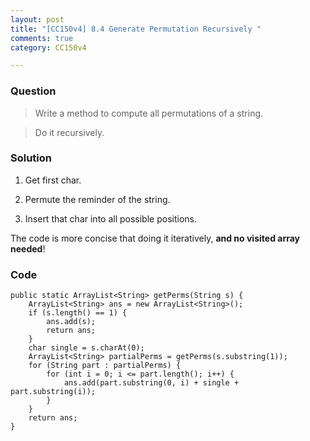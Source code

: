 ```yaml
---
layout: post
title: "[CC150v4] 8.4 Generate Permutation Recursively "
comments: true
category: CC150v4

---
```


### Question

> Write a method to compute all permutations of a string. 

> Do it recursively. 

### Solution

1. Get first char. 

1. Permute the reminder of the string.

1. Insert that char into all possible positions. 

The code is more concise that doing it iteratively, __and no visited array needed__! 

### Code

	public static ArrayList<String> getPerms(String s) {
		ArrayList<String> ans = new ArrayList<String>();
		if (s.length() == 1) {
			ans.add(s);
			return ans;
		}
		char single = s.charAt(0);
		ArrayList<String> partialPerms = getPerms(s.substring(1));
		for (String part : partialPerms) {
			for (int i = 0; i <= part.length(); i++) {
				ans.add(part.substring(0, i) + single + part.substring(i));
			}
		}
		return ans;
	}
